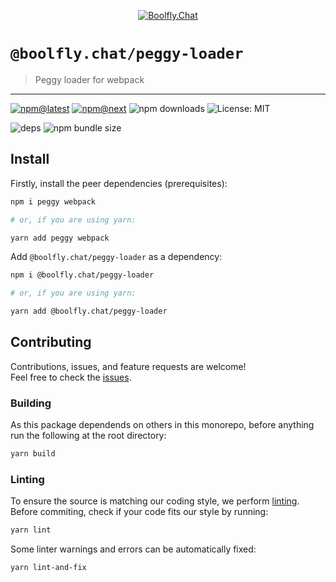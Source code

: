 <!--header-->

<p align="center">
  <a href="https://subscription.boolfly.com/" title="Boolfly.Chat">
    <img src="https://github.com/boolfly/Boolfly.Chat.Artwork/raw/master/Logos/2020/png/logo-horizontal-red.png" alt="Boolfly.Chat" />
  </a>
</p>

# `@boolfly.chat/peggy-loader`

> Peggy loader for webpack

---

[![npm@latest](https://img.shields.io/npm/v/@boolfly.chat/peggy-loader/latest?style=flat-square)](https://www.npmjs.com/package/@boolfly.chat/peggy-loader/v/latest) [![npm@next](https://img.shields.io/npm/v/@boolfly.chat/peggy-loader/next?style=flat-square)](https://www.npmjs.com/package/@boolfly.chat/peggy-loader/v/next) ![npm downloads](https://img.shields.io/npm/dw/@boolfly.chat/peggy-loader?style=flat-square) ![License: MIT](https://img.shields.io/npm/l/@boolfly.chat/peggy-loader?style=flat-square)

![deps](https://img.shields.io/librariesio/release/npm/@boolfly.chat/peggy-loader?style=flat-square) ![npm bundle size](https://img.shields.io/bundlephobia/min/@boolfly.chat/peggy-loader?style=flat-square)

<!--/header-->

## Install

<!--install-->

Firstly, install the peer dependencies (prerequisites):

```sh
npm i peggy webpack

# or, if you are using yarn:

yarn add peggy webpack
```

Add `@boolfly.chat/peggy-loader` as a dependency:

```sh
npm i @boolfly.chat/peggy-loader

# or, if you are using yarn:

yarn add @boolfly.chat/peggy-loader
```

<!--/install-->

## Contributing

<!--contributing(msg)-->

Contributions, issues, and feature requests are welcome!<br />
Feel free to check the [issues](https://github.com/boolfly/fuselage/issues).

<!--/contributing(msg)-->

### Building

As this package dependends on others in this monorepo, before anything run the following at the root directory:

<!--yarn(build)-->

```sh
yarn build
```

<!--/yarn(build)-->

### Linting

To ensure the source is matching our coding style, we perform [linting](<https://en.wikipedia.org/wiki/Lint_(software)>).
Before commiting, check if your code fits our style by running:

<!--yarn(lint)-->

```sh
yarn lint
```

<!--/yarn(lint)-->

Some linter warnings and errors can be automatically fixed:

<!--yarn(lint-and-fix)-->

```sh
yarn lint-and-fix
```

<!--/yarn(lint-and-fix)-->
